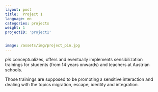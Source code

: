 ```yaml
---
layout: post
title:  Project 1
language: en
categories: projects
weight: 1
projectID: 'project1'


image: /assets/img/project_pin.jpg
---
```


*pin* conceptualizes, offers and eventually implements sensibilization trainings for students (from 14 years onwards) and teachers at Austrian schools.

Those trainings are supposed to be promoting a sensitive interaction and dealing with the topics migration, escape, identity and integration.
